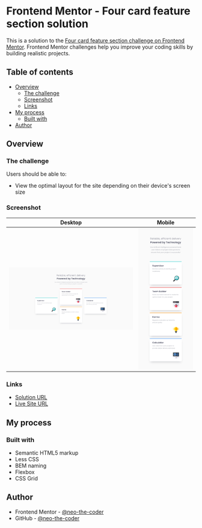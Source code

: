 # Frontend Mentor - Four card feature section solution

This is a solution to the [Four card feature section challenge on Frontend Mentor](https://www.frontendmentor.io/challenges/four-card-feature-section-weK1eFYK). Frontend Mentor challenges help you improve your coding skills by building realistic projects. 

## Table of contents

- [Overview](#overview)
  - [The challenge](#the-challenge)
  - [Screenshot](#screenshot)
  - [Links](#links)
- [My process](#my-process)
  - [Built with](#built-with)
- [Author](#author)

## Overview

### The challenge

Users should be able to:

- View the optimal layout for the site depending on their device's screen size

### Screenshot

Desktop             |  Mobile
:------------------:|:-------------------:
![Screenshot.png](./Screenshot.png)  |  ![Screenshot mobile.png](./Screenshot_mobile.png)

### Links

- [Solution URL](https://github.com/neo-the-coder/frontendmentor/tree/main/four-card-feature-section-master)
- [Live Site URL](https://neo-the-coder.github.io/frontendmentor/four-card-feature-section-master)

## My process

### Built with

- Semantic HTML5 markup
- Less CSS
- BEM naming
- Flexbox
- CSS Grid

## Author

- Frontend Mentor - [@neo-the-coder](https://www.frontendmentor.io/profile/neo-the-coder)
- GitHub - [@neo-the-coder](https://github.com/neo-the-coder)
